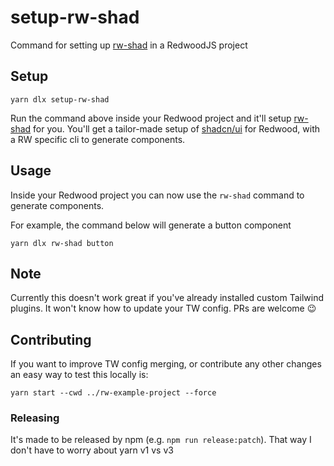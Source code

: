 setup-rw-shad
=============

Command for setting up [rw-shad](https://github.com/Tobbe/rw-shad) in a RedwoodJS project

Setup
-----

```
yarn dlx setup-rw-shad
```

Run the command above inside your Redwood project and it'll setup [rw-shad](https://github.com/Tobbe/rw-shad) for you.
You'll get a tailor-made setup of [shadcn/ui](https://ui.shadcn.com) for Redwood, with a RW specific cli to generate components.

Usage
-----

Inside your Redwood project you can now use the `rw-shad` command to generate components.

For example, the command below will generate a button component

```
yarn dlx rw-shad button
```

Note
----

Currently this doesn't work great if you've already installed custom Tailwind plugins. It won't know how to update your TW config. PRs are welcome 😉

Contributing
------------

If you want to improve TW config merging, or contribute any other changes an easy way to test this locally is:
```
yarn start --cwd ../rw-example-project --force
```

### Releasing

It's made to be released by npm (e.g. `npm run release:patch`). That way I don't have to worry about yarn v1 vs v3
